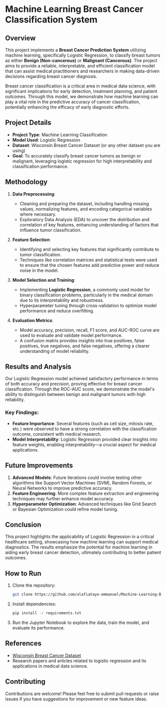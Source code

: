 

# Machine Learning Breast Cancer Classification System

## Overview

This project implements a **Breast Cancer Prediction System** utilizing machine learning, specifically Logistic Regression, to classify breast tumors as either **Benign (Non-cancerous)** or **Malignant (Cancerous)**. The project aims to provide a reliable, interpretable, and efficient classification model that can assist medical practitioners and researchers in making data-driven decisions regarding breast cancer diagnosis.

Breast cancer classification is a critical area in medical data science, with significant implications for early detection, treatment planning, and patient outcomes. Through this model, we demonstrate how machine learning can play a vital role in the predictive accuracy of cancer classification, potentially enhancing the efficacy of early diagnostic efforts.

## Project Details

- **Project Type**: Machine Learning Classification
- **Model Used**: Logistic Regression
- **Dataset**: Wisconsin Breast Cancer Dataset (or any other dataset you are using)
- **Goal**: To accurately classify breast cancer tumors as benign or malignant, leveraging logistic regression for high interpretability and classification performance.

## Methodology

1. **Data Preprocessing**:
   - Cleaning and preparing the dataset, including handling missing values, normalizing features, and encoding categorical variables where necessary.
   - Exploratory Data Analysis (EDA) to uncover the distribution and correlation of key features, enhancing understanding of factors that influence tumor classification.

2. **Feature Selection**:
   - Identifying and selecting key features that significantly contribute to tumor classification.
   - Techniques like correlation matrices and statistical tests were used to ensure that the chosen features add predictive power and reduce noise in the model.

3. **Model Selection and Training**:
   - Implementing **Logistic Regression**, a commonly used model for binary classification problems, particularly in the medical domain due to its interpretability and robustness.
   - Hyperparameter tuning through cross-validation to optimize model performance and reduce overfitting.

4. **Evaluation Metrics**:
   - Model accuracy, precision, recall, F1 score, and AUC-ROC curve are used to evaluate and validate model performance.
   - A confusion matrix provides insights into true positives, false positives, true negatives, and false negatives, offering a clearer understanding of model reliability.

## Results and Analysis

Our Logistic Regression model achieved satisfactory performance in terms of both accuracy and precision, proving effective for breast cancer classification. Through the ROC-AUC score, we demonstrate the model's ability to distinguish between benign and malignant tumors with high reliability.

### Key Findings:
- **Feature Importance**: Several features (such as cell size, mitosis rate, etc.) were observed to have a strong correlation with the classification outcome, consistent with medical research.
- **Model Interpretability**: Logistic Regression provided clear insights into feature weights, enabling interpretability—a crucial aspect for medical applications.

## Future Improvements

1. **Advanced Models**: Future iterations could involve testing other algorithms like Support Vector Machines (SVM), Random Forests, or Neural Networks to improve predictive accuracy.
2. **Feature Engineering**: More complex feature extraction and engineering techniques may further enhance model accuracy.
3. **Hyperparameter Optimization**: Advanced techniques like Grid Search or Bayesian Optimization could refine model tuning.

## Conclusion

This project highlights the applicability of Logistic Regression in a critical healthcare setting, showcasing how machine learning can support medical diagnostics. The results emphasize the potential for machine learning in aiding early breast cancer detection, ultimately contributing to better patient outcomes.

## How to Run

1. Clone the repository:  
   ```bash
   git clone https://github.com/alafiatayo-emmanuel/Machine-Learning-Breast-Cancer-Classification-System.git
   ```
2. Install dependencies:
   ```bash
   pip install -r requirements.txt
   ```
3. Run the Jupyter Notebook to explore the data, train the model, and evaluate its performance.

## References

- [Wisconsin Breast Cancer Dataset](link-to-dataset)
- Research papers and articles related to logistic regression and its applications in medical data science.

## Contributing

Contributions are welcome! Please feel free to submit pull requests or raise issues if you have suggestions for improvement or new feature ideas.


